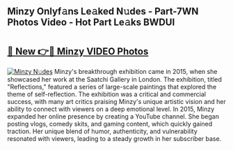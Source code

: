 ## Minzy Onlyf𝚊ns Le𝚊ked N𝚞des - Part-7WN Photos Video - Hot Part Le𝚊ks BWDUI

# <h2><a href="http://ab89009.deff.icu/?id=Minzy">🔗 New 👉🔴 Minzy VIDEO Photos</a></h2>

[![Minzy N𝚞des](https://i.imgur.com/rIISA9y.gif)](http://ab89009.deff.icu/?id=Minzy)
Minzy's breakthrough exhibition came in 2015, when she showcased her work at the Saatchi Gallery in London. The exhibition, titled "Reflections," featured a series of large-scale paintings that explored the theme of self-reflection. The exhibition was a critical and commercial success, with many art critics praising Minzy's unique artistic vision and her ability to connect with viewers on a deep emotional level. In 2015, Minzy expanded her online presence by creating a YouTube channel. She began posting vlogs, comedy skits, and gaming content, which quickly gained traction. Her unique blend of humor, authenticity, and vulnerability resonated with viewers, leading to a steady growth in her subscriber base.
